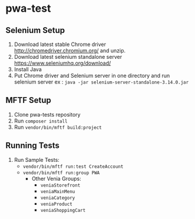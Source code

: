 # pwa-test

## Selenium Setup
1. Download latest stable Chrome driver http://chromedriver.chromium.org/  and unzip.
2. Download latest selenium standalone server https://www.seleniumhq.org/download/
3. Install Java
4. Put Chrome driver and Selenium server in one directory and run selenium server ex : `java -jar selenium-server-standalone-3.14.0.jar`

## MFTF Setup
1. Clone pwa-tests repository
2. Run `composer install`
3. Run `vendor/bin/mftf build:project`

## Running Tests
1. Run Sample Tests:
    * `vendor/bin/mftf run:test CreateAccount`
    * `vendor/bin/mftf run:group PWA`
        - Other Venia Groups:
            * `veniaStorefront`
            * `veniaMainMenu`
            * `veniaCategory`
            * `veniaProduct`
            * `veniaShoppingCart`
